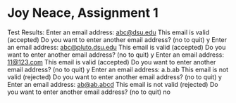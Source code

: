 # Joy Neace, Assignment 1


Test Results:
Enter an email address: abc@dsu.edu
This email is valid (accepted)
Do you want to enter another email address? (no to quit) y
Enter an email address: abc@pluto.dsu.edu
This email is valid (accepted)
Do you want to enter another email address? (no to quit) y
Enter an email address: 11@123.com
This email is valid (accepted)
Do you want to enter another email address? (no to quit) y
Enter an email address: a.b.ab
This email is not valid (rejected)
Do you want to enter another email address? (no to quit) y
Enter an email address: ab@ab.abcd
This email is not valid (rejected)
Do you want to enter another email address? (no to quit) no
